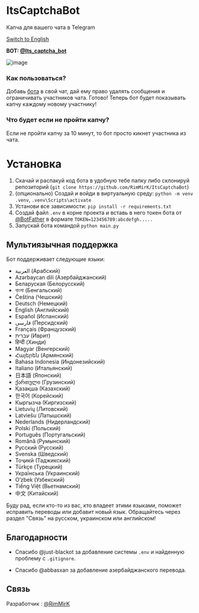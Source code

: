 # ItsCaptchaBot  
Капча для вашего чата в Telegram

[Switch to English](README.md)

**BOT: [@Its_captcha_bot](https://t.me/Its_captcha_bot)**

![image](https://github.com/user-attachments/assets/bb5f821c-d14b-4cbf-94e7-ef3360dae172)

### Как пользоваться?  
Добавь [бота](https://t.me/Its_captcha_bot) в свой чат, дай ему право удалять сообщения и ограничивать участников чата. Готово! Теперь бот будет показывать капчу каждому новому участнику!

### Что будет если не пройти капчу?  
Если не пройти капчу за 10 минут, то бот просто кикнет участника из чата.

# Установка
1. Скачай и распакуй код бота в удобную тебе папку либо склонируй репозиторий (`git clone https://github.com/RimMirK/ItsCaptchaBot`)
2. (опционально) Создай и войди в виртуальную среду: `python -m venv .venv`, `.venv\Scripts\activate`
3. Установи все зависимости: `pip install -r requirements.txt`
4. Создай файл `.env` в корне проекта и вставь в него токен бота от [@BotFather](https://t.me/BotFather) в формате `TOKEN=123456789:abcdefgh.....`
5. Запускай бота командой `python main.py`

## Мультиязычная поддержка  
Бот поддерживает следующие языки:

- <span dir="ltr">العربية</span> (Арабский)
- Azərbaycan dili (Азербайджанский)
- Беларуская (Белорусский)
- বাংলা (Бенгальский)
- Čeština (Чешский)
- Deutsch (Немецкий)
- English (Английский)
- Español (Испанский)
- <span dir="ltr">فارسی</span> (Персидский)
- Français (Французский)
- <span dir="ltr">עברית</span> (Иврит)
- हिन्दी (Хинди)
- Magyar (Венгерский)
- Հայերեն (Армянский)
- Bahasa Indonesia (Индонезийский)
- Italiano (Итальянский)
- 日本語 (Японский)
- ქართული (Грузинский)
- Қазақша (Казахский)
- 한국어 (Корейский)
- Кыргызча (Киргизский)
- Lietuvių (Литовский)
- Latviešu (Латышский)
- Nederlands (Нидерландский)
- Polski (Польский)
- Português (Португальский)
- Română (Румынский)
- Русский (Русский)
- Svenska (Шведский)
- Тоҷикӣ (Таджикский)
- Türkçe (Турецкий)
- Українська (Украинский)
- O‘zbek (Узбекский)
- Tiếng Việt (Вьетнамский)
- 中文 (Китайский)

Буду рад, если кто-то из вас, кто владеет этими языками, поможет исправить переводы или добавит новый язык. Обращайтесь через раздел "Связь" на русском, украинском или английском!

## Благодарности

- Спасибо @just-blackot за добавление системы `.env` и найденную проблему с `.gitignore`.

- Спасибо @abbasxan за добавление азербайджанского перевода.

## Связь  
Разработчик : [@RimMirK](https://t.me/RimMirK)

